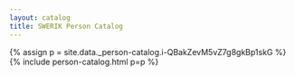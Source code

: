 ```yaml
---
layout: catalog
title: SWERIK Person Catalog
---
```

{% assign p = site.data._person-catalog.i-QBakZevM5vZ7g8gkBp1skG %}
{% include person-catalog.html p=p %}

